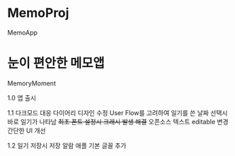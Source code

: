 # MemoProj
MemoApp

# 눈이 편안한 메모앱
MemoryMoment

1.0
앱 출시

1.1
다크모드 대응
다이어리 디자인 수정
User Flow를 고려하여 일기를 쓴 날짜 선택시 바로 일기가 나타남
~~최초 폰트 설정시 크래시 발생 해결~~
오픈소스 텍스트 editable 변경
간단한 UI 개선

1.2
일기 저장시 저장 알람
애플 기본 글꼴 추가
